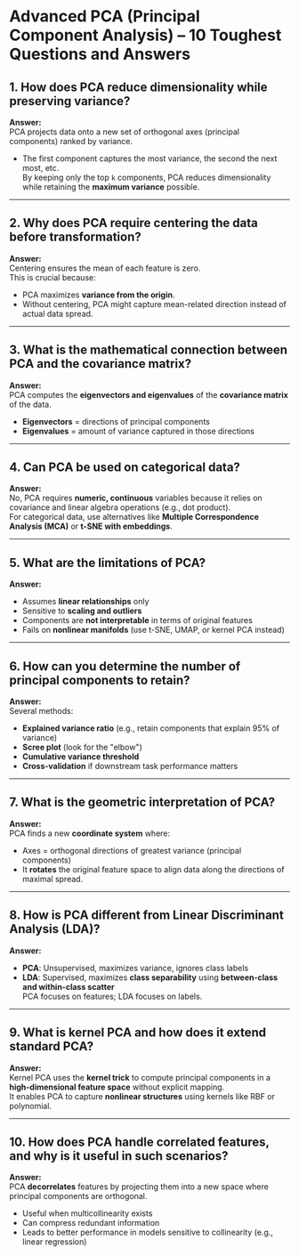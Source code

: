 # Advanced PCA (Principal Component Analysis) – 10 Toughest Questions and Answers

## 1. How does PCA reduce dimensionality while preserving variance?
**Answer:**  
PCA projects data onto a new set of orthogonal axes (principal components) ranked by variance.  
- The first component captures the most variance, the second the next most, etc.  
By keeping only the top `k` components, PCA reduces dimensionality while retaining the **maximum variance** possible.

---

## 2. Why does PCA require centering the data before transformation?
**Answer:**  
Centering ensures the mean of each feature is zero.  
This is crucial because:
- PCA maximizes **variance from the origin**.
- Without centering, PCA might capture mean-related direction instead of actual data spread.

---

## 3. What is the mathematical connection between PCA and the covariance matrix?
**Answer:**  
PCA computes the **eigenvectors and eigenvalues** of the **covariance matrix** of the data.  
- **Eigenvectors** = directions of principal components  
- **Eigenvalues** = amount of variance captured in those directions

---

## 4. Can PCA be used on categorical data?
**Answer:**  
No, PCA requires **numeric, continuous** variables because it relies on covariance and linear algebra operations (e.g., dot product).  
For categorical data, use alternatives like **Multiple Correspondence Analysis (MCA)** or **t-SNE with embeddings**.

---

## 5. What are the limitations of PCA?
**Answer:**  
- Assumes **linear relationships** only  
- Sensitive to **scaling and outliers**  
- Components are **not interpretable** in terms of original features  
- Fails on **nonlinear manifolds** (use t-SNE, UMAP, or kernel PCA instead)

---

## 6. How can you determine the number of principal components to retain?
**Answer:**  
Several methods:
- **Explained variance ratio** (e.g., retain components that explain 95% of variance)
- **Scree plot** (look for the "elbow")
- **Cumulative variance threshold**
- **Cross-validation** if downstream task performance matters

---

## 7. What is the geometric interpretation of PCA?
**Answer:**  
PCA finds a new **coordinate system** where:
- Axes = orthogonal directions of greatest variance (principal components)
- It **rotates** the original feature space to align data along the directions of maximal spread.

---

## 8. How is PCA different from Linear Discriminant Analysis (LDA)?
**Answer:**  
- **PCA**: Unsupervised, maximizes variance, ignores class labels  
- **LDA**: Supervised, maximizes **class separability** using **between-class and within-class scatter**  
PCA focuses on features; LDA focuses on labels.

---

## 9. What is kernel PCA and how does it extend standard PCA?
**Answer:**  
Kernel PCA uses the **kernel trick** to compute principal components in a **high-dimensional feature space** without explicit mapping.  
It enables PCA to capture **nonlinear structures** using kernels like RBF or polynomial.

---

## 10. How does PCA handle correlated features, and why is it useful in such scenarios?
**Answer:**  
PCA **decorrelates** features by projecting them into a new space where principal components are orthogonal.  
- Useful when multicollinearity exists  
- Can compress redundant information  
- Leads to better performance in models sensitive to collinearity (e.g., linear regression)
